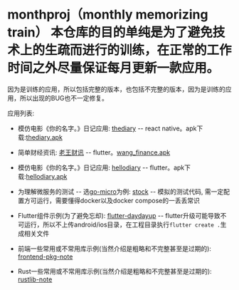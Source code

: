 # monthproj（monthly memorizing train） 本仓库的目的单纯是为了避免技术上的生疏而进行的训练，在正常的工作时间之外尽量保证每月更新一款应用。 
因为是训练的应用，所以包括完整的版本，也包括不完整的版本，因为是训练的应用，所以出现的BUG也不一定修复。

应用列表:
- 模仿电影《你的名字。》日记应用: [thediary](https://github.com/buf1024/monthproj/tree/master/thediary) -- react native。apk下载:[thediary.apk](https://github.com/buf1024/monthproj/raw/master/thediary/release/thediary.apk)

- 简单财经资讯: [老王财讯](https://github.com/buf1024/monthproj/tree/master/wang_finance) -- flutter。[wang_finance.apk](https://github.com/buf1024/monthproj/raw/master/wang_finance/release/wang_finance.apk)

- 模仿电影《你的名字。》日记应用: [hellodiary](https://github.com/buf1024/monthproj/tree/master/hellodiary) -- flutter。apk下载:[hellodiary.apk](https://github.com/buf1024/monthproj/raw/master/hellodiary/release/hellodiary.apk)

- 为理解微服务的测试 -- 选[go-micro](https://github.com/micro/go-micro)为例: [stock](https://github.com/buf1024/monthproj/tree/master/ms-exam/stock) -- 模拟的测试代码, 需一定配置方可运行，需要懂得docker以及docker compose的一丢丢常识

- Flutter组件示例(为了避免忘却): [flutter-daydayup](https://github.com/buf1024/monthproj/tree/master/flutter-daydayup) -- flutter升级可能导致不可运行，所以不上传android/ios目录，在工程目录执行`flutter create .`生成相关文件

- 前端一些常用或不常用库示例(当然介绍是粗略和不完整甚至是过期的): [frontend-pkg-note](https://github.com/buf1024/monthproj/tree/master/frontend-pkg-note) 

- Rust一些常用或不常用库示例(当然介绍是粗略和不完整甚至是过期的): [rustlib-note](https://github.com/buf1024/monthproj/tree/master/rustlib-note) 
